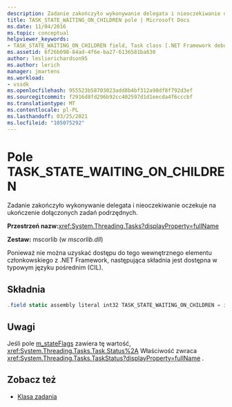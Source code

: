 ```yaml
---
description: Zadanie zakończyło wykonywanie delegata i nieoczekiwanie oczekuje na ukończenie dołączonych zadań podrzędnych.
title: TASK_STATE_WAITING_ON_CHILDREN pole | Microsoft Docs
ms.date: 11/04/2016
ms.topic: conceptual
helpviewer_keywords:
- TASK_STATE_WAITING_ON_CHILDREN field, Task class [.NET Framework debug engines]
ms.assetid: 6f26b098-84ad-4f6e-ba27-6136581ba630
author: leslierichardson95
ms.author: lerich
manager: jmartens
ms.workload:
- vssdk
ms.openlocfilehash: 955523b58703023add8b4bf312a98df8f792d3ef
ms.sourcegitcommit: f2916d8fd296b92cc402597d1d1eecda4f6cccbf
ms.translationtype: MT
ms.contentlocale: pl-PL
ms.lasthandoff: 03/25/2021
ms.locfileid: "105075292"
---
```

# <a name="task_state_waiting_on_children-field"></a>Pole TASK_STATE_WAITING_ON_CHILDREN
Zadanie zakończyło wykonywanie delegata i nieoczekiwanie oczekuje na ukończenie dołączonych zadań podrzędnych.

 **Przestrzeń nazw:**<xref:System.Threading.Tasks?displayProperty=fullName>

 **Zestaw:** mscorlib (w *mscorlib.dll*)

 Ponieważ nie można uzyskać dostępu do tego wewnętrznego elementu członkowskiego z .NET Framework, następująca składnia jest dostępna w typowym języku pośrednim (CIL).

## <a name="syntax"></a>Składnia

```csharp
.field static assembly literal int32 TASK_STATE_WAITING_ON_CHILDREN = int32(0x01000000)
```

## <a name="remarks"></a>Uwagi
 Jeśli pole [m_stateFlags](../../extensibility/debugger/m-stateflags-field.md) zawiera tę wartość, <xref:System.Threading.Tasks.Task.Status%2A> Właściwość zwraca <xref:System.Threading.Tasks.TaskStatus?displayProperty=fullName> .

## <a name="see-also"></a>Zobacz też
- [Klasa zadania](../../extensibility/debugger/task-class-internal-members.md)
